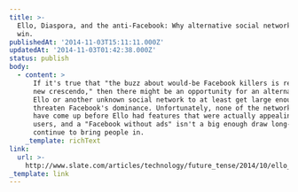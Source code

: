 ```yaml
---
title: >-
  Ello, Diaspora, and the anti-Facebook: Why alternative social networks can’t
  win.
publishedAt: '2014-11-03T15:11:11.000Z'
updatedAt: '2014-11-03T01:42:38.000Z'
status: publish
body:
  - content: >
      If it's true that "the buzz about would-be Facebook killers is reaching a
      new crescendo," then there might be an opportunity for an alternative like
      Ello or another unknown social network to at least get large enough to
      threaten Facebook's dominance. Unfortunately, none of the networks that
      have come up before Ello had features that were actually appealing to
      users, and a "Facebook without ads" isn't a big enough draw long-term to
      continue to bring people in.
    _template: richText
link:
  url: >-
    http://www.slate.com/articles/technology/future_tense/2014/10/ello_diaspora_and_the_anti_facebook_why_alternative_social_networks_can.html
_template: link
---
```


